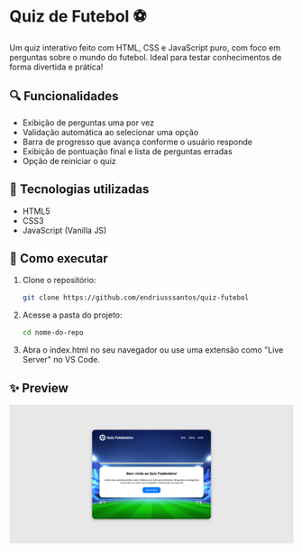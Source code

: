 # Quiz de Futebol ⚽

Um quiz interativo feito com HTML, CSS e JavaScript puro, com foco em perguntas sobre o mundo do futebol. Ideal para testar conhecimentos de forma divertida e prática!

## 🔍 Funcionalidades

- Exibição de perguntas uma por vez
- Validação automática ao selecionar uma opção
- Barra de progresso que avança conforme o usuário responde
- Exibição de pontuação final e lista de perguntas erradas
- Opção de reiniciar o quiz

## 🧠 Tecnologias utilizadas

- HTML5
- CSS3
- JavaScript (Vanilla JS)

## 🚀 Como executar

1. Clone o repositório:

   ```bash
   git clone https://github.com/endriusssantos/quiz-futebol

   ```

2. Acesse a pasta do projeto:

   ```bash
   cd nome-do-repo

   ```

3. Abra o index.html no seu navegador ou use uma extensão como "Live Server" no VS Code.

## ✨ Preview

![Preview do Quiz](./src/images/preview.png)
